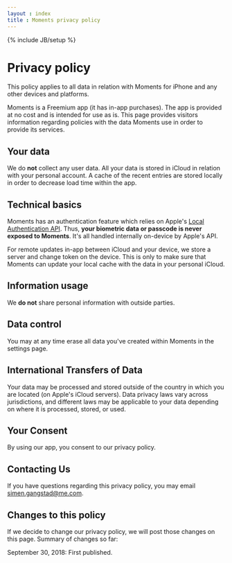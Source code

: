 ```yaml
---
layout : index
title : Moments privacy policy
---
```

{% include JB/setup %}

#  Privacy policy

This policy applies to all data in relation with Moments for iPhone and any other devices and platforms.

Moments is a Freemium app (it has in-app purchases). The app is provided at no cost and is intended for use as is. This page
provides visitors information regarding policies with the data Moments use in order to provide its services.


## Your data

We do **not** collect any user data. All your data is stored in iCloud in relation with your personal account. A cache of the
recent entries are stored locally in order to decrease load time within the app.


## Technical basics

Moments has an authentication feature which relies on Apple's [Local Authentication API](https://developer.apple.com/documentation/localauthentication/lacontext). Thus, **your biometric data or passcode is never exposed to Moments**. It's all handled internally on-device by Apple's API.

For remote updates in-app between iCloud and your device, we store a server and change token on the device. This is
only to make sure that Moments can update your local cache with the data in your personal iCloud.


## Information usage

We **do not** share personal information with outside parties.


## Data control

You may at any time erase all data you've created within Moments in the settings page.


## International Transfers of Data

Your data may be processed and stored outside of the country in which you are located (on Apple's iCloud servers). Data privacy
laws vary across jurisdictions, and different laws may be applicable to your data depending on where it is processed, stored,
or used.


## Your Consent

By using our app, you consent to our privacy policy.


## Contacting Us

If you have questions regarding this privacy policy, you may email <simen.gangstad@me.com>.


## Changes to this policy

If we decide to change our privacy policy, we will post those changes on this page. Summary of changes so far:

September 30, 2018: First published.
